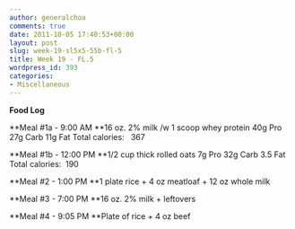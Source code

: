```yaml
---
author: generalchoa
comments: true
date: 2011-10-05 17:40:53+00:00
layout: post
slug: week-19-sl5x5-55b-fl-5
title: Week 19 - FL.5
wordpress_id: 393
categories:
- Miscellaneous
---
```


**Food Log**

**Meal #1a - 9:00 AM
**16 oz. 2% milk /w 1 scoop whey protein
40g Pro
27g Carb
11g Fat
Total calories:   367

**Meal #1b - 12:00 PM
**1/2 cup thick rolled oats
7g Pro
32g Carb
3.5 Fat
Total calories:  190

**Meal #2 - 1:00 PM
**1 plate rice + 4 oz meatloaf + 12 oz whole milk

**Meal #3 - 7:00 PM
**16 oz. 2% milk + leftovers

**Meal #4 - 9:05 PM
**Plate of rice + 4 oz beef
